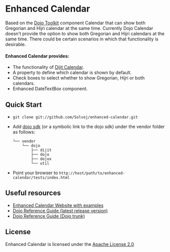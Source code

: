 # Enhanced Calendar

Based on the [Dojo Toolkit](http://dojotoolkit.org) component Calendar that can show both Gregorian and Hijri calendar at the same time. Currently Dojo Calendar doesn't provide the option to show both Gregorian and Hijri calendars at the same time. There could be certain scenarios in which that functionality is desirable. 

#### Enhanced Calendar provides:

+ The functionality of [Dijit Calendar](http://dojotoolkit.org/reference-guide/1.10/dijit/Calendar.html).
+ A property to define which calendar is shown by default.
+ Check boxes to select whether to show Gregorian, Hijri or both calendars.
+ Enhanced DateTextBox component.

## Quick Start

+ `git clone git://github.com/Solvoj/enhanced-calendar.git`
+ Add [dojo sdk](https://github.com/dojo) (or a symbolic link to the dojo sdk) under the vendor folder as follows:

	```
	└── vendor
	    └── dojo
	        ├── dijit
	        ├── dojo
	        ├── dojox
	        └── util
	```
+ Point your browser to `http://host/path/to/enhanced-calendar/tests/index.html`

## Useful resources

+ [Enhanced Calendar Website with examples](http://demos.solvoj.com/calendar/)
+ [Dojo Reference Guide (latest release version)](http://dojotoolkit.org/reference-guide/)
+ [Dojo Reference Guide (Dojo trunk)](http://livedocs.dojotoolkit.org/)

## License

Enhanced Calendar is licensed under the [Apache License 2.0](http://www.apache.org/licenses/LICENSE-2.0)